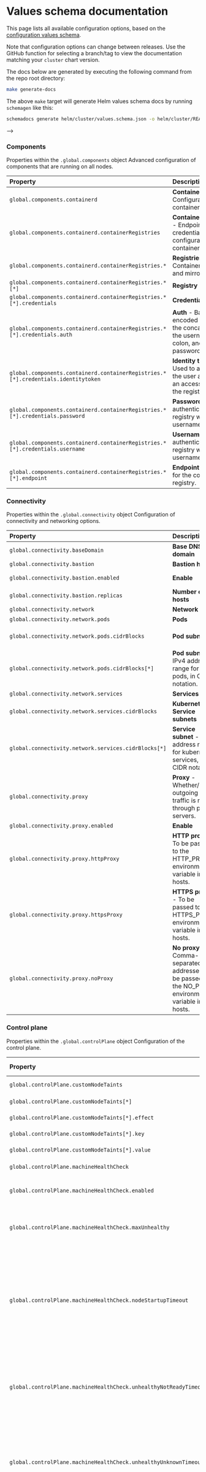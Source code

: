 # Values schema documentation

This page lists all available configuration options, based on the [configuration values schema](values.schema.json).

Note that configuration options can change between releases. Use the GitHub function for selecting a branch/tag to view the documentation matching your `cluster` chart version.

The docs below are generated by executing the following command from the repo root directory:

```bash
make generate-docs
```

The above `make` target will generate Helm values schema docs by running `schemagen` like this:

```bash
schemadocs generate helm/cluster/values.schema.json -o helm/cluster/README.md
```

-->

<!-- DOCS_START -->

### Components
Properties within the `.global.components` object
Advanced configuration of components that are running on all nodes.

| **Property** | **Description** | **More Details** |
| :----------- | :-------------- | :--------------- |
| `global.components.containerd` | **Containerd** - Configuration of containerd.|**Type:** `object`<br/>|
| `global.components.containerd.containerRegistries` | **Container registries** - Endpoints and credentials configuration for container registries.|**Type:** `object`<br/>**Default:** `{"docker.io":[{"endpoint":"registry-1.docker.io"},{"endpoint":"giantswarm.azurecr.io"}]}`|
| `global.components.containerd.containerRegistries.*` | **Registries** - Container registries and mirrors|**Type:** `array`<br/>|
| `global.components.containerd.containerRegistries.*[*]` | **Registry**|**Type:** `object`<br/>|
| `global.components.containerd.containerRegistries.*[*].credentials` | **Credentials**|**Type:** `object`<br/>|
| `global.components.containerd.containerRegistries.*[*].credentials.auth` | **Auth** - Base64-encoded string from the concatenation of the username, a colon, and the password.|**Type:** `string`<br/>|
| `global.components.containerd.containerRegistries.*[*].credentials.identitytoken` | **Identity token** - Used to authenticate the user and obtain an access token for the registry.|**Type:** `string`<br/>|
| `global.components.containerd.containerRegistries.*[*].credentials.password` | **Password** - Used to authenticate for the registry with username/password.|**Type:** `string`<br/>|
| `global.components.containerd.containerRegistries.*[*].credentials.username` | **Username** - Used to authenticate for the registry with username/password.|**Type:** `string`<br/>|
| `global.components.containerd.containerRegistries.*[*].endpoint` | **Endpoint** - Endpoint for the container registry.|**Type:** `string`<br/>|

### Connectivity
Properties within the `.global.connectivity` object
Configuration of connectivity and networking options.

| **Property** | **Description** | **More Details** |
| :----------- | :-------------- | :--------------- |
| `global.connectivity.baseDomain` | **Base DNS domain**|**Type:** `string`<br/>|
| `global.connectivity.bastion` | **Bastion host**|**Type:** `object`<br/>|
| `global.connectivity.bastion.enabled` | **Enable**|**Type:** `boolean`<br/>**Default:** `true`|
| `global.connectivity.bastion.replicas` | **Number of hosts**|**Type:** `integer`<br/>**Default:** `1`|
| `global.connectivity.network` | **Network**|**Type:** `object`<br/>|
| `global.connectivity.network.pods` | **Pods**|**Type:** `object`<br/>|
| `global.connectivity.network.pods.cidrBlocks` | **Pod subnets**|**Type:** `array`<br/>**Default:** `["100.64.0.0/12"]`|
| `global.connectivity.network.pods.cidrBlocks[*]` | **Pod subnet** - IPv4 address range for pods, in CIDR notation.|**Type:** `string`<br/>**Example:** `"10.244.0.0/16"`<br/>|
| `global.connectivity.network.services` | **Services**|**Type:** `object`<br/>|
| `global.connectivity.network.services.cidrBlocks` | **Kubernetes Service subnets**|**Type:** `array`<br/>**Default:** `["172.31.0.0/16"]`|
| `global.connectivity.network.services.cidrBlocks[*]` | **Service subnet** - IPv4 address range for kubernetes services, in CIDR notation.|**Type:** `string`<br/>**Example:** `"172.31.0.0/16"`<br/>|
| `global.connectivity.proxy` | **Proxy** - Whether/how outgoing traffic is routed through proxy servers.|**Type:** `object`<br/>**Default:** `{"enabled":false}`|
| `global.connectivity.proxy.enabled` | **Enable**|**Type:** `boolean`<br/>|
| `global.connectivity.proxy.httpProxy` | **HTTP proxy** - To be passed to the HTTP_PROXY environment variable in all hosts.|**Type:** `string`<br/>|
| `global.connectivity.proxy.httpsProxy` | **HTTPS proxy** - To be passed to the HTTPS_PROXY environment variable in all hosts.|**Type:** `string`<br/>|
| `global.connectivity.proxy.noProxy` | **No proxy** - Comma-separated addresses to be passed to the NO_PROXY environment variable in all hosts.|**Type:** `string`<br/>|

### Control plane
Properties within the `.global.controlPlane` object
Configuration of the control plane.

| **Property** | **Description** | **More Details** |
| :----------- | :-------------- | :--------------- |
| `global.controlPlane.customNodeTaints` | **Custom node taints**|**Type:** `array`<br/>|
| `global.controlPlane.customNodeTaints[*]` |**None**|**Type:** `object`<br/>|
| `global.controlPlane.customNodeTaints[*].effect` | **Effect**|**Type:** `string`<br/>|
| `global.controlPlane.customNodeTaints[*].key` | **Key**|**Type:** `string`<br/>|
| `global.controlPlane.customNodeTaints[*].value` | **Value**|**Type:** `string`<br/>|
| `global.controlPlane.machineHealthCheck` | **Machine health check**|**Type:** `object`<br/>|
| `global.controlPlane.machineHealthCheck.enabled` | **Enable**|**Type:** `boolean`<br/>**Default:** `true`|
| `global.controlPlane.machineHealthCheck.maxUnhealthy` | **Maximum unhealthy nodes**|**Type:** `string`<br/>**Example:** `"40%"`<br/>**Default:** `"40%"`|
| `global.controlPlane.machineHealthCheck.nodeStartupTimeout` | **Node startup timeout** - Determines how long a machine health check should wait for a node to join the cluster, before considering a machine unhealthy.|**Type:** `string`<br/>**Examples:** `"10m", "100s"`<br/>**Default:** `"8m0s"`|
| `global.controlPlane.machineHealthCheck.unhealthyNotReadyTimeout` | **Timeout for ready** - If a node is not in condition 'Ready' after this timeout, it will be considered unhealthy.|**Type:** `string`<br/>**Example:** `"300s"`<br/>**Default:** `"10m0s"`|
| `global.controlPlane.machineHealthCheck.unhealthyUnknownTimeout` | **Timeout for unknown condition** - If a node is in 'Unknown' condition after this timeout, it will be considered unhealthy.|**Type:** `string`<br/>**Example:** `"300s"`<br/>**Default:** `"10m0s"`|
| `global.controlPlane.oidc` | **OIDC authentication**|**Type:** `object`<br/>|
| `global.controlPlane.oidc.caPem` | **Certificate authority** - Identity provider's CA certificate in PEM format.|**Type:** `string`<br/>|
| `global.controlPlane.oidc.clientId` | **Client ID**|**Type:** `string`<br/>|
| `global.controlPlane.oidc.groupsClaim` | **Groups claim**|**Type:** `string`<br/>|
| `global.controlPlane.oidc.issuerUrl` | **Issuer URL** - Exact issuer URL that will be included in identity tokens.|**Type:** `string`<br/>|
| `global.controlPlane.oidc.usernameClaim` | **Username claim**|**Type:** `string`<br/>|
| `global.controlPlane.replicas` | **Replicas** - The number of control plane nodes.|**Type:** `integer`<br/>**Default:** `3`|

### Internal
Properties within the `.internal` top-level object
For Giant Swarm internal use only, not stable, or not supported by UIs.

| **Property** | **Description** | **More Details** |
| :----------- | :-------------- | :--------------- |
| `internal.advancedConfiguration` | **Advanced configuration** - Advanced configuration of cluster components, to be configured by Giant Swarm staff only.|**Type:** `object`<br/>|
| `internal.advancedConfiguration.cgroupsv1` | **CGroups v1** - Force use of CGroups v1 for whole cluster.|**Type:** `boolean`<br/>**Default:** `false`|

### Metadata
Properties within the `.global.metadata` object

| **Property** | **Description** | **More Details** |
| :----------- | :-------------- | :--------------- |
| `global.metadata.annotations` | **Annotations** - These annotations are added to all Kubernetes resources defining this cluster.|**Type:** `object`<br/>|
| `global.metadata.annotations.PATTERN` | **Annotation**|**Type:** `string`<br/>**Key pattern:**<br/>`PATTERN`=`^([a-zA-Z0-9\.-]{1,253}/)?[a-zA-Z0-9\._-]{1,63}$`<br/>|
| `global.metadata.description` | **Cluster description** - User-friendly description of the cluster's purpose.|**Type:** `string`<br/>|
| `global.metadata.labels` | **Labels** - These labels are added to all Kubernetes resources defining this cluster.|**Type:** `object`<br/>|
| `global.metadata.labels.PATTERN` | **Label**|**Type:** `string`<br/>**Key pattern:**<br/>`PATTERN`=`^[a-zA-Z0-9/\._-]+$`<br/>**Value pattern:** `^[a-zA-Z0-9\._-]+$`<br/>|
| `global.metadata.name` | **Cluster name** - Unique identifier, cannot be changed after creation.|**Type:** `string`<br/>|
| `global.metadata.organization` | **Organization** - The name of organization that owns the cluster.|**Type:** `string`<br/>|
| `global.metadata.preventDeletion` | **Prevent cluster deletion** - Setting this to true will set giantswarm.io/prevent-deletion label to true, which will block cluster deletion.|**Type:** `boolean`<br/>**Default:** `false`|
| `global.metadata.servicePriority` | **Service priority** - The relative importance of this cluster.|**Type:** `string`<br/>**Default:** `"highest"`|

### Node pools
Properties within the `.global.nodePools` object

| **Property** | **Description** | **More Details** |
| :----------- | :-------------- | :--------------- |
| `global.nodePools.PATTERN` | **Node pool**|**Type:** `object`<br/>**Key pattern:**<br/>`PATTERN`=`^[a-z0-9][-a-z0-9]{3,18}[a-z0-9]$`<br/>|
| `global.nodePools.PATTERN.annotations` | **Annotations** - These annotations are added to all Kubernetes resources defining this node pool.|**Type:** `object`<br/>**Key pattern:**<br/>`PATTERN`=`^[a-z0-9][-a-z0-9]{3,18}[a-z0-9]$`<br/>|
| `global.nodePools.PATTERN.annotations.PATTERN_2` | **Annotation**|**Type:** `string`<br/>**Key patterns:**<br/>`PATTERN`=`^[a-z0-9][-a-z0-9]{3,18}[a-z0-9]$`<br/>`PATTERN_2`=`^([a-zA-Z0-9\.-]{1,253}/)?[a-zA-Z0-9\._-]{1,63}$`<br/>|
| `global.nodePools.PATTERN.labels` | **Labels** - These labels are added to all Kubernetes resources defining this node pool.|**Type:** `object`<br/>**Key pattern:**<br/>`PATTERN`=`^[a-z0-9][-a-z0-9]{3,18}[a-z0-9]$`<br/>|
| `global.nodePools.PATTERN.labels.PATTERN_2` | **Label**|**Type:** `string`<br/>**Key patterns:**<br/>`PATTERN`=`^[a-z0-9][-a-z0-9]{3,18}[a-z0-9]$`<br/>`PATTERN_2`=`^[a-zA-Z0-9/\._-]+$`<br/>**Value pattern:** `^[a-zA-Z0-9\._-]+$`<br/>|
| `global.nodePools.PATTERN.nodeLabels` | **Node labels** - Labels that are passed to kubelet argument 'node-labels'.|**Type:** `object`<br/>**Key pattern:**<br/>`PATTERN`=`^[a-z0-9][-a-z0-9]{3,18}[a-z0-9]$`<br/>|
| `global.nodePools.PATTERN.nodeLabels.*` |**None**|**Type:** `string`<br/>**Key pattern:**<br/>`PATTERN`=`^[a-z0-9][-a-z0-9]{3,18}[a-z0-9]$`<br/>|
| `global.nodePools.PATTERN.nodeTaints` | **Custom node taints**|**Type:** `array`<br/>**Key pattern:**<br/>`PATTERN`=`^[a-z0-9][-a-z0-9]{3,18}[a-z0-9]$`<br/>|
| `global.nodePools.PATTERN.nodeTaints[*]` |**None**|**Type:** `object`<br/>**Key pattern:**<br/>`PATTERN`=`^[a-z0-9][-a-z0-9]{3,18}[a-z0-9]$`<br/>|
| `global.nodePools.PATTERN.nodeTaints[*].effect` | **Effect**|**Type:** `string`<br/>**Key pattern:**<br/>`PATTERN`=`^[a-z0-9][-a-z0-9]{3,18}[a-z0-9]$`<br/>|
| `global.nodePools.PATTERN.nodeTaints[*].key` | **Key**|**Type:** `string`<br/>**Key pattern:**<br/>`PATTERN`=`^[a-z0-9][-a-z0-9]{3,18}[a-z0-9]$`<br/>|
| `global.nodePools.PATTERN.nodeTaints[*].value` | **Value**|**Type:** `string`<br/>**Key pattern:**<br/>`PATTERN`=`^[a-z0-9][-a-z0-9]{3,18}[a-z0-9]$`<br/>|
| `global.nodePools.PATTERN.replicas` | **Replicas** - The number of node pool nodes.|**Type:** `integer`<br/>**Key pattern:**<br/>`PATTERN`=`^[a-z0-9][-a-z0-9]{3,18}[a-z0-9]$`<br/>|

### Other global

| **Property** | **Description** | **More Details** |
| :----------- | :-------------- | :--------------- |
| `global.managementCluster` | **Management cluster** - Name of the Cluster API cluster managing this workload cluster.|**Type:** `string`<br/>|

### Provider integration
Properties within the `.providerIntegration` top-level object
Provider-specific properties that can be set by cluster-$provider chart in order to render correct templates for the provider.

| **Property** | **Description** | **More Details** |
| :----------- | :-------------- | :--------------- |
| `providerIntegration.bastion` | **Internal bastion configuration**|**Type:** `object`<br/>|
| `providerIntegration.bastion.kubeadmConfig` | **Kubeadm config** - Configuration of bastion nodes.|**Type:** `object`<br/>|
| `providerIntegration.bastion.kubeadmConfig.ignition` | **Ignition** - Ignition-specific configuration.|**Type:** `object`<br/>|
| `providerIntegration.bastion.kubeadmConfig.ignition.containerLinuxConfig` | **Container Linux configuration**|**Type:** `object`<br/>|
| `providerIntegration.bastion.kubeadmConfig.ignition.containerLinuxConfig.additionalConfig` | **Additional config** - Additional configuration to be merged with the Ignition. More info: https://coreos.github.io/ignition/operator-notes/#config-merging.|**Type:** `object`<br/>|
| `providerIntegration.bastion.kubeadmConfig.ignition.containerLinuxConfig.additionalConfig.storage` | **Storage** - It describes the desired state of the system’s storage devices.|**Type:** `object`<br/>|
| `providerIntegration.bastion.kubeadmConfig.ignition.containerLinuxConfig.additionalConfig.storage.directories` | **Directories** - The list of directories to be created.|**Type:** `array`<br/>|
| `providerIntegration.bastion.kubeadmConfig.ignition.containerLinuxConfig.additionalConfig.storage.directories[*]` | **Directory** - The directory to be created.|**Type:** `object`<br/>|
| `providerIntegration.bastion.kubeadmConfig.ignition.containerLinuxConfig.additionalConfig.storage.directories[*].filesystem` | **Filesystem** - The internal identifier of the filesystem in which to create the directory. This matches the last filesystem with the given identifier.|**Type:** `string`<br/>|
| `providerIntegration.bastion.kubeadmConfig.ignition.containerLinuxConfig.additionalConfig.storage.directories[*].group` | **Group** - It specifies the group of the owner.|**Type:** `object`<br/>|
| `providerIntegration.bastion.kubeadmConfig.ignition.containerLinuxConfig.additionalConfig.storage.directories[*].group.id` | **ID** - The group ID of the owner.|**Type:** `integer`<br/>|
| `providerIntegration.bastion.kubeadmConfig.ignition.containerLinuxConfig.additionalConfig.storage.directories[*].group.name` | **Name** - The group name of the owner.|**Type:** `string`<br/>|
| `providerIntegration.bastion.kubeadmConfig.ignition.containerLinuxConfig.additionalConfig.storage.directories[*].mode` | **Mode** - The directory’s permission mode.|**Type:** `integer`<br/>|
| `providerIntegration.bastion.kubeadmConfig.ignition.containerLinuxConfig.additionalConfig.storage.directories[*].overwrite` | **Overwrite** - Whether to delete preexisting nodes at the path.|**Type:** `boolean`<br/>|
| `providerIntegration.bastion.kubeadmConfig.ignition.containerLinuxConfig.additionalConfig.storage.directories[*].path` | **Path** - The absolute path to the directory.|**Type:** `string`<br/>|
| `providerIntegration.bastion.kubeadmConfig.ignition.containerLinuxConfig.additionalConfig.storage.directories[*].user` | **User** - It specifies the directory’s owner.|**Type:** `object`<br/>|
| `providerIntegration.bastion.kubeadmConfig.ignition.containerLinuxConfig.additionalConfig.storage.directories[*].user.id` | **ID** - The user ID of the owner.|**Type:** `integer`<br/>|
| `providerIntegration.bastion.kubeadmConfig.ignition.containerLinuxConfig.additionalConfig.storage.directories[*].user.name` | **Name** - The user name of the owner.|**Type:** `string`<br/>|
| `providerIntegration.bastion.kubeadmConfig.ignition.containerLinuxConfig.additionalConfig.storage.filesystems` | **File systems** - The list of filesystems to be configured and/or used in the “files” section. Either “mount” or “path” needs to be specified.|**Type:** `array`<br/>|
| `providerIntegration.bastion.kubeadmConfig.ignition.containerLinuxConfig.additionalConfig.storage.filesystems[*]` | **File system** - The filesystem to be configured and/or used in the “files” section. Either “mount” or “path” needs to be specified.|**Type:** `object`<br/>|
| `providerIntegration.bastion.kubeadmConfig.ignition.containerLinuxConfig.additionalConfig.storage.filesystems[*].mount` | **Mount** - It contains the set of mount and formatting options for the filesystem. A non-null entry indicates that the filesystem should be mounted before it is used by Ignition.|**Type:** `object`<br/>|
| `providerIntegration.bastion.kubeadmConfig.ignition.containerLinuxConfig.additionalConfig.storage.filesystems[*].mount.device` | **Device** - The absolute path to the device. Devices are typically referenced by the /dev/disk/by-* symlinks.|**Type:** `string`<br/>|
| `providerIntegration.bastion.kubeadmConfig.ignition.containerLinuxConfig.additionalConfig.storage.filesystems[*].mount.format` | **Format** - The filesystem format (ext4, btrfs, or xfs).|**Type:** `string`<br/>|
| `providerIntegration.bastion.kubeadmConfig.ignition.containerLinuxConfig.additionalConfig.storage.filesystems[*].mount.label` | **Label** - The label of the filesystem.|**Type:** `string`<br/>|
| `providerIntegration.bastion.kubeadmConfig.ignition.containerLinuxConfig.additionalConfig.storage.filesystems[*].mount.options` | **Options** - Any additional options to be passed to the format-specific mkfs utility.|**Type:** `array`<br/>|
| `providerIntegration.bastion.kubeadmConfig.ignition.containerLinuxConfig.additionalConfig.storage.filesystems[*].mount.options[*]` |An additional option to be passed to the format-specific mkfs utility.|**Type:** `string`<br/>|
| `providerIntegration.bastion.kubeadmConfig.ignition.containerLinuxConfig.additionalConfig.storage.filesystems[*].mount.uuid` | **UUID** - The uuid of the filesystem.|**Type:** `string`<br/>|
| `providerIntegration.bastion.kubeadmConfig.ignition.containerLinuxConfig.additionalConfig.storage.filesystems[*].mount.wipeFilesystem` | **Wipe filesystem** - Whether or not to wipe the device before filesystem creation, see Ignition’s documentation on filesystems for more information https://github.com/coreos/ignition/blob/main/docs/operator-notes.md#filesystem-reuse-semantics.|**Type:** `boolean`<br/>|
| `providerIntegration.bastion.kubeadmConfig.ignition.containerLinuxConfig.additionalConfig.storage.filesystems[*].name` | **Name** - The identifier for the filesystem, internal to Ignition. This is only required if the filesystem needs to be referenced in the “files” section.|**Type:** `string`<br/>|
| `providerIntegration.bastion.kubeadmConfig.ignition.containerLinuxConfig.additionalConfig.storage.filesystems[*].path` | **Path** - The mount-point of the filesystem. A non-null entry indicates that the filesystem has already been mounted by the system at the specified path. This is really only useful for “/sysroot”.|**Type:** `string`<br/>|
| `providerIntegration.bastion.kubeadmConfig.ignition.containerLinuxConfig.additionalConfig.systemd` | **systemd** - It describes the desired state of the systemd units.|**Type:** `object`<br/>|
| `providerIntegration.bastion.kubeadmConfig.ignition.containerLinuxConfig.additionalConfig.systemd.units` | **Units**|**Type:** `array`<br/>|
| `providerIntegration.bastion.kubeadmConfig.ignition.containerLinuxConfig.additionalConfig.systemd.units[*]` | **systemd unit**|**Type:** `object`<br/>|
| `providerIntegration.bastion.kubeadmConfig.ignition.containerLinuxConfig.additionalConfig.systemd.units[*].contents` | **Contents** - The contents of the unit.|**Type:** `object`<br/>|
| `providerIntegration.bastion.kubeadmConfig.ignition.containerLinuxConfig.additionalConfig.systemd.units[*].contents.install` | **Install** - Configuration of the [Install] section.|**Type:** `object`<br/>|
| `providerIntegration.bastion.kubeadmConfig.ignition.containerLinuxConfig.additionalConfig.systemd.units[*].contents.install.wantedBy` | **WantedBy** - Units with (weak) requirement dependencies on this unit.|**Type:** `array`<br/>|
| `providerIntegration.bastion.kubeadmConfig.ignition.containerLinuxConfig.additionalConfig.systemd.units[*].contents.install.wantedBy[*]` |**None**|**Type:** `string`<br/>|
| `providerIntegration.bastion.kubeadmConfig.ignition.containerLinuxConfig.additionalConfig.systemd.units[*].contents.mount` | **Mount** - Configuration of the [Mount] section.|**Type:** `object`<br/>|
| `providerIntegration.bastion.kubeadmConfig.ignition.containerLinuxConfig.additionalConfig.systemd.units[*].contents.mount.type` | **Type** - A file system type to mount.|**Type:** `string`<br/>|
| `providerIntegration.bastion.kubeadmConfig.ignition.containerLinuxConfig.additionalConfig.systemd.units[*].contents.mount.what` | **What** - An absolute path of a device node, file or other resource to mount.|**Type:** `string`<br/>|
| `providerIntegration.bastion.kubeadmConfig.ignition.containerLinuxConfig.additionalConfig.systemd.units[*].contents.mount.where` | **Where** - An absolute path of a file or directory for the mount point; in particular, the destination cannot be a symbolic link.|**Type:** `string`<br/>|
| `providerIntegration.bastion.kubeadmConfig.ignition.containerLinuxConfig.additionalConfig.systemd.units[*].contents.unit` | **Unit** - Configuration of the [Unit] section.|**Type:** `object`<br/>|
| `providerIntegration.bastion.kubeadmConfig.ignition.containerLinuxConfig.additionalConfig.systemd.units[*].contents.unit.defaultDependencies` | **DefaultDependencies** - Flag that indicates if this systemd unit should have the default systemd unit dependencies.|**Type:** `boolean`<br/>|
| `providerIntegration.bastion.kubeadmConfig.ignition.containerLinuxConfig.additionalConfig.systemd.units[*].contents.unit.description` | **Description** - systemd unit description.|**Type:** `string`<br/>|
| `providerIntegration.bastion.kubeadmConfig.ignition.containerLinuxConfig.additionalConfig.systemd.units[*].dropins` | **Unit drop-ins** - The list of drop-ins for the unit|**Type:** `array`<br/>|
| `providerIntegration.bastion.kubeadmConfig.ignition.containerLinuxConfig.additionalConfig.systemd.units[*].dropins[*]` | **Unit drop-in**|**Type:** `object`<br/>|
| `providerIntegration.bastion.kubeadmConfig.ignition.containerLinuxConfig.additionalConfig.systemd.units[*].dropins[*].contents` | **Contents** - The contents of the drop-in.|**Type:** `string`<br/>|
| `providerIntegration.bastion.kubeadmConfig.ignition.containerLinuxConfig.additionalConfig.systemd.units[*].dropins[*].name` | **Name** - The name of the drop-in. This must be suffixed with “.conf”|**Type:** `string`<br/>**Value pattern:** `^.+\.conf$`<br/>|
| `providerIntegration.bastion.kubeadmConfig.ignition.containerLinuxConfig.additionalConfig.systemd.units[*].enabled` | **Enabled?** - Whether or not the service shall be enabled. When true, the service is enabled. When false, the service is disabled. When omitted, the service is unmodified. In order for this to have any effect, the unit must have an install section.|**Type:** `boolean`<br/>|
| `providerIntegration.bastion.kubeadmConfig.ignition.containerLinuxConfig.additionalConfig.systemd.units[*].mask` | **Masked?** - Whether or not the service shall be masked. When true, the service is masked by symlinking it to /dev/null.|**Type:** `boolean`<br/>|
| `providerIntegration.bastion.kubeadmConfig.ignition.containerLinuxConfig.additionalConfig.systemd.units[*].name` | **Name** - The name of the unit. This must be suffixed with a valid unit type (e.g. “thing.service”).|**Type:** `string`<br/>|
| `providerIntegration.bastion.kubeadmConfig.ignition.containerLinuxConfig.strict` | **Strict** - It controls if AdditionalConfig should be strictly parsed. If so, warnings are treated as errors.|**Type:** `boolean`<br/>|
| `providerIntegration.bastion.kubeadmConfig.preKubeadmCommands` | **Pre-kubeadm commands** - Extra commands to run before kubeadm runs.|**Type:** `array`<br/>|
| `providerIntegration.bastion.kubeadmConfig.preKubeadmCommands[*]` |**None**|**Type:** `string`<br/>|
| `providerIntegration.clusterAnnotationsTemplateName` | **Cluster annotations template name** - The name of the template that renders provider-specific annotations for the Cluster resource|**Type:** `string`<br/>|
| `providerIntegration.components` | **Components** - Internal configuration of various components that form the Kubernetes cluster.|**Type:** `object`<br/>|
| `providerIntegration.components.containerd` | **Containerd** - Configuration of containerd.|**Type:** `object`<br/>|
| `providerIntegration.components.containerd.sandboxContainerImage` | **Kubectl image**|**Type:** `object`<br/>|
| `providerIntegration.components.containerd.sandboxContainerImage.name` | **Repository**|**Type:** `string`<br/>**Default:** `"giantswarm/pause"`|
| `providerIntegration.components.containerd.sandboxContainerImage.registry` | **Registry**|**Type:** `string`<br/>**Default:** `"quay.io"`|
| `providerIntegration.components.containerd.sandboxContainerImage.tag` | **Tag**|**Type:** `string`<br/>**Default:** `"3.9"`|
| `providerIntegration.components.systemd` | **systemd**||
| `providerIntegration.connectivity` | **Connectivity** - Internal connectivity configuration.|**Type:** `object`<br/>|
| `providerIntegration.connectivity.proxy` | **Proxy** - Whether/how outgoing traffic is routed through proxy servers.|**Type:** `object`<br/>|
| `providerIntegration.connectivity.proxy.noProxy` | **No proxy**|**Type:** `object`<br/>|
| `providerIntegration.connectivity.proxy.noProxy.addresses` | **Addresses** - To be passed to the NO_PROXY environment variable in all hosts.|**Type:** `array`<br/>|
| `providerIntegration.connectivity.proxy.noProxy.addressesTemplate` | **Addresses template** - Name of Helm template that renders a YAML array with NO_PROXY addresses.|**Type:** `string`<br/>|
| `providerIntegration.connectivity.proxy.noProxy.addresses[*]` |**None**|**Type:** `string`<br/>|
| `providerIntegration.connectivity.sshSsoPublicKey` | **SSH public key for single sign-on**|**Type:** `string`<br/>**Default:** `"ssh-ed25519 AAAAC3NzaC1lZDI1NTE5AAAAIM4cvZ01fLmO9cJbWUj7sfF+NhECgy+Cl0bazSrZX7sU vault-ca@vault.operations.giantswarm.io"`|
| `providerIntegration.controlPlane` | **Internal control plane configuration**|**Type:** `object`<br/>|
| `providerIntegration.controlPlane.kubeadmConfig` | **Kubeadm config** - Configuration of control plane nodes.|**Type:** `object`<br/>|
| `providerIntegration.controlPlane.kubeadmConfig.clusterConfiguration` | **Cluster configuration** - Configuration of Kubernetes components.|**Type:** `object`<br/>|
| `providerIntegration.controlPlane.kubeadmConfig.clusterConfiguration.apiServer` | **API server** - Configuration of API server.|**Type:** `object`<br/>**Default:** `{}`|
| `providerIntegration.controlPlane.kubeadmConfig.clusterConfiguration.apiServer.additionalAdmissionPlugins` | **Additional admission plugins** - A list of plugins to enable, in addition to the default ones that include DefaultStorageClass, DefaultTolerationSeconds, LimitRanger, MutatingAdmissionWebhook, NamespaceLifecycle, PersistentVolumeClaimResize, Priority, ResourceQuota, ServiceAccount and ValidatingAdmissionWebhook.|**Type:** `array`<br/>|
| `providerIntegration.controlPlane.kubeadmConfig.clusterConfiguration.apiServer.additionalAdmissionPlugins[*]` | **Additional admission plugin**|**Type:** `string`<br/>|
| `providerIntegration.controlPlane.kubeadmConfig.clusterConfiguration.apiServer.apiAudiences` | **API audiences** - Identifiers of the API. The service account token authenticator will validate that tokens used against the API are bound to at least one of these audiences. If the --service-account-issuer flag is configured and this flag is not, 'api-audiences' field defaults to a single element list containing the issuer URL.||
| `providerIntegration.controlPlane.kubeadmConfig.clusterConfiguration.apiServer.etcdPrefix` | **etcd prefix**|**Type:** `string`<br/>|
| `providerIntegration.controlPlane.kubeadmConfig.clusterConfiguration.apiServer.extraArgs` | **Extra args**|**Type:** `object`<br/>|
| `providerIntegration.controlPlane.kubeadmConfig.clusterConfiguration.apiServer.extraCertificateSANs` | **Extra certificate SANs** - The additional certificate SANs that are appended to the default SANs.|**Type:** `array`<br/>|
| `providerIntegration.controlPlane.kubeadmConfig.clusterConfiguration.apiServer.extraCertificateSANs[*]` | **Extra certificate SAN**|**Type:** `string`<br/>|
| `providerIntegration.controlPlane.kubeadmConfig.clusterConfiguration.apiServer.featureGates` | **Feature gates**|**Type:** `array`<br/>|
| `providerIntegration.controlPlane.kubeadmConfig.clusterConfiguration.apiServer.featureGates[*]` | **Feature gate**|**Type:** `object`<br/>|
| `providerIntegration.controlPlane.kubeadmConfig.clusterConfiguration.apiServer.featureGates[*].enabled` | **Enabled**|**Type:** `boolean`<br/>|
| `providerIntegration.controlPlane.kubeadmConfig.clusterConfiguration.apiServer.featureGates[*].name` | **Name**|**Type:** `string`<br/>|
| `providerIntegration.controlPlane.kubeadmConfig.clusterConfiguration.apiServer.serviceAccountIssuer` | **Service account issuer** - Configuration of the identifier of the service account token issuer. You must specify either URL or clusterDomainPrefix (only one, not both).||
| `providerIntegration.controlPlane.kubeadmConfig.clusterConfiguration.etcd` | **etcd** - Configuration of etcd|**Type:** `object`<br/>|
| `providerIntegration.controlPlane.kubeadmConfig.clusterConfiguration.etcd.experimental` | **Experimental**|**Type:** `object`<br/>|
| `providerIntegration.controlPlane.kubeadmConfig.clusterConfiguration.etcd.experimental.peerSkipClientSanVerification` | **Peer skip client SAN verification** - Skip verification of SAN field in client certificate for peer connections.|**Type:** `boolean`<br/>|
| `providerIntegration.controlPlane.kubeadmConfig.clusterConfiguration.etcd.extraArgs` | **Extra args**|**Type:** `object`<br/>|
| `providerIntegration.controlPlane.kubeadmConfig.clusterConfiguration.etcd.initialCluster` | **Initial cluster** - Initial cluster configuration for bootstrapping.|**Type:** `string`<br/>|
| `providerIntegration.controlPlane.kubeadmConfig.clusterConfiguration.etcd.initialClusterState` | **Initial cluster state**|**Type:** `string`<br/>|
| `providerIntegration.controlPlane.kubeadmConfig.files` | **Files** - These are the files that are included on control plane nodes.|**Type:** `array`<br/>|
| `providerIntegration.controlPlane.kubeadmConfig.files[*]` | **File from secret** - It defines a file with content in a Secret|**Type:** `object`<br/>|
| `providerIntegration.controlPlane.kubeadmConfig.files[*].contentFrom` | **Content from** - It specifies where the file content is coming from.|**Type:** `object`<br/>|
| `providerIntegration.controlPlane.kubeadmConfig.files[*].contentFrom.secret` | **Secret** - Kubernetes Secret resource with the file content.|**Type:** `object`<br/>|
| `providerIntegration.controlPlane.kubeadmConfig.files[*].contentFrom.secret.key` | **Key** - Secret key where the file content is.|**Type:** `string`<br/>|
| `providerIntegration.controlPlane.kubeadmConfig.files[*].contentFrom.secret.name` | **Name** - Name of the Secret resource.|**Type:** `string`<br/>|
| `providerIntegration.controlPlane.kubeadmConfig.files[*].path` | **Path** - File path on the node.|**Type:** `string`<br/>|
| `providerIntegration.controlPlane.kubeadmConfig.files[*].permissions` | **Permissions** - File permissions in form 0644|**Type:** `string`<br/>**Default:** `"0644"`|
| `providerIntegration.controlPlane.kubeadmConfig.ignition` | **Ignition** - Ignition-specific configuration.|**Type:** `object`<br/>|
| `providerIntegration.controlPlane.kubeadmConfig.ignition.containerLinuxConfig` | **Container Linux configuration**|**Type:** `object`<br/>|
| `providerIntegration.controlPlane.kubeadmConfig.ignition.containerLinuxConfig.additionalConfig` | **Additional config** - Additional configuration to be merged with the Ignition. More info: https://coreos.github.io/ignition/operator-notes/#config-merging.|**Type:** `object`<br/>|
| `providerIntegration.controlPlane.kubeadmConfig.ignition.containerLinuxConfig.additionalConfig.storage` | **Storage** - It describes the desired state of the system’s storage devices.|**Type:** `object`<br/>|
| `providerIntegration.controlPlane.kubeadmConfig.ignition.containerLinuxConfig.additionalConfig.storage.directories` | **Directories** - The list of directories to be created.|**Type:** `array`<br/>|
| `providerIntegration.controlPlane.kubeadmConfig.ignition.containerLinuxConfig.additionalConfig.storage.directories[*]` | **Directory** - The directory to be created.|**Type:** `object`<br/>|
| `providerIntegration.controlPlane.kubeadmConfig.ignition.containerLinuxConfig.additionalConfig.storage.directories[*].filesystem` | **Filesystem** - The internal identifier of the filesystem in which to create the directory. This matches the last filesystem with the given identifier.|**Type:** `string`<br/>|
| `providerIntegration.controlPlane.kubeadmConfig.ignition.containerLinuxConfig.additionalConfig.storage.directories[*].group` | **Group** - It specifies the group of the owner.|**Type:** `object`<br/>|
| `providerIntegration.controlPlane.kubeadmConfig.ignition.containerLinuxConfig.additionalConfig.storage.directories[*].group.id` | **ID** - The group ID of the owner.|**Type:** `integer`<br/>|
| `providerIntegration.controlPlane.kubeadmConfig.ignition.containerLinuxConfig.additionalConfig.storage.directories[*].group.name` | **Name** - The group name of the owner.|**Type:** `string`<br/>|
| `providerIntegration.controlPlane.kubeadmConfig.ignition.containerLinuxConfig.additionalConfig.storage.directories[*].mode` | **Mode** - The directory’s permission mode.|**Type:** `integer`<br/>|
| `providerIntegration.controlPlane.kubeadmConfig.ignition.containerLinuxConfig.additionalConfig.storage.directories[*].overwrite` | **Overwrite** - Whether to delete preexisting nodes at the path.|**Type:** `boolean`<br/>|
| `providerIntegration.controlPlane.kubeadmConfig.ignition.containerLinuxConfig.additionalConfig.storage.directories[*].path` | **Path** - The absolute path to the directory.|**Type:** `string`<br/>|
| `providerIntegration.controlPlane.kubeadmConfig.ignition.containerLinuxConfig.additionalConfig.storage.directories[*].user` | **User** - It specifies the directory’s owner.|**Type:** `object`<br/>|
| `providerIntegration.controlPlane.kubeadmConfig.ignition.containerLinuxConfig.additionalConfig.storage.directories[*].user.id` | **ID** - The user ID of the owner.|**Type:** `integer`<br/>|
| `providerIntegration.controlPlane.kubeadmConfig.ignition.containerLinuxConfig.additionalConfig.storage.directories[*].user.name` | **Name** - The user name of the owner.|**Type:** `string`<br/>|
| `providerIntegration.controlPlane.kubeadmConfig.ignition.containerLinuxConfig.additionalConfig.storage.filesystems` | **File systems** - The list of filesystems to be configured and/or used in the “files” section. Either “mount” or “path” needs to be specified.|**Type:** `array`<br/>|
| `providerIntegration.controlPlane.kubeadmConfig.ignition.containerLinuxConfig.additionalConfig.storage.filesystems[*]` | **File system** - The filesystem to be configured and/or used in the “files” section. Either “mount” or “path” needs to be specified.|**Type:** `object`<br/>|
| `providerIntegration.controlPlane.kubeadmConfig.ignition.containerLinuxConfig.additionalConfig.storage.filesystems[*].mount` | **Mount** - It contains the set of mount and formatting options for the filesystem. A non-null entry indicates that the filesystem should be mounted before it is used by Ignition.|**Type:** `object`<br/>|
| `providerIntegration.controlPlane.kubeadmConfig.ignition.containerLinuxConfig.additionalConfig.storage.filesystems[*].mount.device` | **Device** - The absolute path to the device. Devices are typically referenced by the /dev/disk/by-* symlinks.|**Type:** `string`<br/>|
| `providerIntegration.controlPlane.kubeadmConfig.ignition.containerLinuxConfig.additionalConfig.storage.filesystems[*].mount.format` | **Format** - The filesystem format (ext4, btrfs, or xfs).|**Type:** `string`<br/>|
| `providerIntegration.controlPlane.kubeadmConfig.ignition.containerLinuxConfig.additionalConfig.storage.filesystems[*].mount.label` | **Label** - The label of the filesystem.|**Type:** `string`<br/>|
| `providerIntegration.controlPlane.kubeadmConfig.ignition.containerLinuxConfig.additionalConfig.storage.filesystems[*].mount.options` | **Options** - Any additional options to be passed to the format-specific mkfs utility.|**Type:** `array`<br/>|
| `providerIntegration.controlPlane.kubeadmConfig.ignition.containerLinuxConfig.additionalConfig.storage.filesystems[*].mount.options[*]` |An additional option to be passed to the format-specific mkfs utility.|**Type:** `string`<br/>|
| `providerIntegration.controlPlane.kubeadmConfig.ignition.containerLinuxConfig.additionalConfig.storage.filesystems[*].mount.uuid` | **UUID** - The uuid of the filesystem.|**Type:** `string`<br/>|
| `providerIntegration.controlPlane.kubeadmConfig.ignition.containerLinuxConfig.additionalConfig.storage.filesystems[*].mount.wipeFilesystem` | **Wipe filesystem** - Whether or not to wipe the device before filesystem creation, see Ignition’s documentation on filesystems for more information https://github.com/coreos/ignition/blob/main/docs/operator-notes.md#filesystem-reuse-semantics.|**Type:** `boolean`<br/>|
| `providerIntegration.controlPlane.kubeadmConfig.ignition.containerLinuxConfig.additionalConfig.storage.filesystems[*].name` | **Name** - The identifier for the filesystem, internal to Ignition. This is only required if the filesystem needs to be referenced in the “files” section.|**Type:** `string`<br/>|
| `providerIntegration.controlPlane.kubeadmConfig.ignition.containerLinuxConfig.additionalConfig.storage.filesystems[*].path` | **Path** - The mount-point of the filesystem. A non-null entry indicates that the filesystem has already been mounted by the system at the specified path. This is really only useful for “/sysroot”.|**Type:** `string`<br/>|
| `providerIntegration.controlPlane.kubeadmConfig.ignition.containerLinuxConfig.additionalConfig.systemd` | **systemd** - It describes the desired state of the systemd units.|**Type:** `object`<br/>|
| `providerIntegration.controlPlane.kubeadmConfig.ignition.containerLinuxConfig.additionalConfig.systemd.units` | **Units**|**Type:** `array`<br/>|
| `providerIntegration.controlPlane.kubeadmConfig.ignition.containerLinuxConfig.additionalConfig.systemd.units[*]` | **systemd unit**|**Type:** `object`<br/>|
| `providerIntegration.controlPlane.kubeadmConfig.ignition.containerLinuxConfig.additionalConfig.systemd.units[*].contents` | **Contents** - The contents of the unit.|**Type:** `object`<br/>|
| `providerIntegration.controlPlane.kubeadmConfig.ignition.containerLinuxConfig.additionalConfig.systemd.units[*].contents.install` | **Install** - Configuration of the [Install] section.|**Type:** `object`<br/>|
| `providerIntegration.controlPlane.kubeadmConfig.ignition.containerLinuxConfig.additionalConfig.systemd.units[*].contents.install.wantedBy` | **WantedBy** - Units with (weak) requirement dependencies on this unit.|**Type:** `array`<br/>|
| `providerIntegration.controlPlane.kubeadmConfig.ignition.containerLinuxConfig.additionalConfig.systemd.units[*].contents.install.wantedBy[*]` |**None**|**Type:** `string`<br/>|
| `providerIntegration.controlPlane.kubeadmConfig.ignition.containerLinuxConfig.additionalConfig.systemd.units[*].contents.mount` | **Mount** - Configuration of the [Mount] section.|**Type:** `object`<br/>|
| `providerIntegration.controlPlane.kubeadmConfig.ignition.containerLinuxConfig.additionalConfig.systemd.units[*].contents.mount.type` | **Type** - A file system type to mount.|**Type:** `string`<br/>|
| `providerIntegration.controlPlane.kubeadmConfig.ignition.containerLinuxConfig.additionalConfig.systemd.units[*].contents.mount.what` | **What** - An absolute path of a device node, file or other resource to mount.|**Type:** `string`<br/>|
| `providerIntegration.controlPlane.kubeadmConfig.ignition.containerLinuxConfig.additionalConfig.systemd.units[*].contents.mount.where` | **Where** - An absolute path of a file or directory for the mount point; in particular, the destination cannot be a symbolic link.|**Type:** `string`<br/>|
| `providerIntegration.controlPlane.kubeadmConfig.ignition.containerLinuxConfig.additionalConfig.systemd.units[*].contents.unit` | **Unit** - Configuration of the [Unit] section.|**Type:** `object`<br/>|
| `providerIntegration.controlPlane.kubeadmConfig.ignition.containerLinuxConfig.additionalConfig.systemd.units[*].contents.unit.defaultDependencies` | **DefaultDependencies** - Flag that indicates if this systemd unit should have the default systemd unit dependencies.|**Type:** `boolean`<br/>|
| `providerIntegration.controlPlane.kubeadmConfig.ignition.containerLinuxConfig.additionalConfig.systemd.units[*].contents.unit.description` | **Description** - systemd unit description.|**Type:** `string`<br/>|
| `providerIntegration.controlPlane.kubeadmConfig.ignition.containerLinuxConfig.additionalConfig.systemd.units[*].dropins` | **Unit drop-ins** - The list of drop-ins for the unit|**Type:** `array`<br/>|
| `providerIntegration.controlPlane.kubeadmConfig.ignition.containerLinuxConfig.additionalConfig.systemd.units[*].dropins[*]` | **Unit drop-in**|**Type:** `object`<br/>|
| `providerIntegration.controlPlane.kubeadmConfig.ignition.containerLinuxConfig.additionalConfig.systemd.units[*].dropins[*].contents` | **Contents** - The contents of the drop-in.|**Type:** `string`<br/>|
| `providerIntegration.controlPlane.kubeadmConfig.ignition.containerLinuxConfig.additionalConfig.systemd.units[*].dropins[*].name` | **Name** - The name of the drop-in. This must be suffixed with “.conf”|**Type:** `string`<br/>**Value pattern:** `^.+\.conf$`<br/>|
| `providerIntegration.controlPlane.kubeadmConfig.ignition.containerLinuxConfig.additionalConfig.systemd.units[*].enabled` | **Enabled?** - Whether or not the service shall be enabled. When true, the service is enabled. When false, the service is disabled. When omitted, the service is unmodified. In order for this to have any effect, the unit must have an install section.|**Type:** `boolean`<br/>|
| `providerIntegration.controlPlane.kubeadmConfig.ignition.containerLinuxConfig.additionalConfig.systemd.units[*].mask` | **Masked?** - Whether or not the service shall be masked. When true, the service is masked by symlinking it to /dev/null.|**Type:** `boolean`<br/>|
| `providerIntegration.controlPlane.kubeadmConfig.ignition.containerLinuxConfig.additionalConfig.systemd.units[*].name` | **Name** - The name of the unit. This must be suffixed with a valid unit type (e.g. “thing.service”).|**Type:** `string`<br/>|
| `providerIntegration.controlPlane.kubeadmConfig.ignition.containerLinuxConfig.strict` | **Strict** - It controls if AdditionalConfig should be strictly parsed. If so, warnings are treated as errors.|**Type:** `boolean`<br/>|
| `providerIntegration.controlPlane.kubeadmConfig.localAPIEndpoint` | **Local API endpoint**|**Type:** `object`<br/>|
| `providerIntegration.controlPlane.kubeadmConfig.localAPIEndpoint.bindPort` | **Bind port** - Kubernetes API bind port used for API server pod.|**Type:** `integer`<br/>**Default:** `6443`|
| `providerIntegration.controlPlane.kubeadmConfig.postKubeadmCommands` | **Post-kubeadm commands** - Extra commands to run after kubeadm runs.|**Type:** `array`<br/>|
| `providerIntegration.controlPlane.kubeadmConfig.postKubeadmCommands[*]` |**None**|**Type:** `string`<br/>|
| `providerIntegration.controlPlane.kubeadmConfig.preKubeadmCommands` | **Pre-kubeadm commands** - Extra commands to run before kubeadm runs.|**Type:** `array`<br/>|
| `providerIntegration.controlPlane.kubeadmConfig.preKubeadmCommands[*]` |**None**|**Type:** `string`<br/>|
| `providerIntegration.controlPlane.resources` | **Resources configuration** - GVK and other configuration for control plane resources.|**Type:** `object`<br/>|
| `providerIntegration.controlPlane.resources.controlPlane` | **Control plane resource config**|**Type:** `object`<br/>**Default:** `{"api":{"group":"controlplane.cluster.x-k8s.io","kind":"KubeadmControlPlane","version":"v1beta1"}}`|
| `providerIntegration.controlPlane.resources.controlPlane.api` | **Schema for Kubernetes API group, version and kind** - It can be used to specify which CustomResourceDefinition is used.|**Type:** `object`<br/>|
| `providerIntegration.controlPlane.resources.controlPlane.api.group` | **API group**|**Type:** `string`<br/>**Examples:** `"cluster.x-k8s.io", "controlplane.cluster.x-k8s.io", "infrastructure.cluster.x-k8s.io"`<br/>|
| `providerIntegration.controlPlane.resources.controlPlane.api.kind` | **API kind**|**Type:** `string`<br/>**Examples:** `"Cluster", "KubeadmControlPlane"`<br/>|
| `providerIntegration.controlPlane.resources.controlPlane.api.version` | **API version**|**Type:** `string`<br/>**Examples:** `"v1alpha1", "v1alpha2", "v1beta1", "v1"`<br/>|
| `providerIntegration.controlPlane.resources.infrastructureMachineTemplate` | **Infrastructure Machine template** - Group, version and kind of provider-specific infrastructure Machine template resource.|**Type:** `object`<br/>|
| `providerIntegration.controlPlane.resources.infrastructureMachineTemplate.group` | **API group**|**Type:** `string`<br/>**Example:** `"infrastructure.cluster.x-k8s.io"`<br/>|
| `providerIntegration.controlPlane.resources.infrastructureMachineTemplate.kind` | **API kind**|**Type:** `string`<br/>**Examples:** `"AWSMachineTemplate", "AzureMachineTemplate"`<br/>|
| `providerIntegration.controlPlane.resources.infrastructureMachineTemplate.version` | **API version**|**Type:** `string`<br/>**Examples:** `"v1alpha1", "v1beta1", "v1beta2", "v1", "v2"`<br/>|
| `providerIntegration.controlPlane.resources.infrastructureMachineTemplateSpecTemplateName` | **Infrastructure Machine template spec template name** - The name of Helm template that renders Infrastructure Machine template spec.|**Type:** `string`<br/>|
| `providerIntegration.hashSalt` | **Hash salt** - If specified, this token is used as a salt to the hash suffix of some resource names. Can be used to force-recreate some resources.|**Type:** `string`<br/>|
| `providerIntegration.kubeadmConfig` | **Kubeadm config** - Common kubeadm config for all nodes, including both control plane and workers.|**Type:** `object`<br/>|
| `providerIntegration.kubeadmConfig.files` | **Files** - These are the files that are included on all the nodes.|**Type:** `array`<br/>|
| `providerIntegration.kubeadmConfig.files[*]` | **File from secret** - It defines a file with content in a Secret|**Type:** `object`<br/>|
| `providerIntegration.kubeadmConfig.files[*].contentFrom` | **Content from** - It specifies where the file content is coming from.|**Type:** `object`<br/>|
| `providerIntegration.kubeadmConfig.files[*].contentFrom.secret` | **Secret** - Kubernetes Secret resource with the file content.|**Type:** `object`<br/>|
| `providerIntegration.kubeadmConfig.files[*].contentFrom.secret.key` | **Key** - Secret key where the file content is.|**Type:** `string`<br/>|
| `providerIntegration.kubeadmConfig.files[*].contentFrom.secret.name` | **Name** - Name of the Secret resource.|**Type:** `string`<br/>|
| `providerIntegration.kubeadmConfig.files[*].path` | **Path** - File path on the node.|**Type:** `string`<br/>|
| `providerIntegration.kubeadmConfig.files[*].permissions` | **Permissions** - File permissions in form 0644|**Type:** `string`<br/>**Default:** `"0644"`|
| `providerIntegration.kubeadmConfig.ignition` | **Ignition** - Ignition-specific configuration.|**Type:** `object`<br/>|
| `providerIntegration.kubeadmConfig.ignition.containerLinuxConfig` | **Container Linux configuration**|**Type:** `object`<br/>|
| `providerIntegration.kubeadmConfig.ignition.containerLinuxConfig.additionalConfig` | **Additional config** - Additional configuration to be merged with the Ignition. More info: https://coreos.github.io/ignition/operator-notes/#config-merging.|**Type:** `object`<br/>|
| `providerIntegration.kubeadmConfig.ignition.containerLinuxConfig.additionalConfig.storage` | **Storage** - It describes the desired state of the system’s storage devices.|**Type:** `object`<br/>|
| `providerIntegration.kubeadmConfig.ignition.containerLinuxConfig.additionalConfig.storage.directories` | **Directories** - The list of directories to be created.|**Type:** `array`<br/>|
| `providerIntegration.kubeadmConfig.ignition.containerLinuxConfig.additionalConfig.storage.directories[*]` | **Directory** - The directory to be created.|**Type:** `object`<br/>|
| `providerIntegration.kubeadmConfig.ignition.containerLinuxConfig.additionalConfig.storage.directories[*].filesystem` | **Filesystem** - The internal identifier of the filesystem in which to create the directory. This matches the last filesystem with the given identifier.|**Type:** `string`<br/>|
| `providerIntegration.kubeadmConfig.ignition.containerLinuxConfig.additionalConfig.storage.directories[*].group` | **Group** - It specifies the group of the owner.|**Type:** `object`<br/>|
| `providerIntegration.kubeadmConfig.ignition.containerLinuxConfig.additionalConfig.storage.directories[*].group.id` | **ID** - The group ID of the owner.|**Type:** `integer`<br/>|
| `providerIntegration.kubeadmConfig.ignition.containerLinuxConfig.additionalConfig.storage.directories[*].group.name` | **Name** - The group name of the owner.|**Type:** `string`<br/>|
| `providerIntegration.kubeadmConfig.ignition.containerLinuxConfig.additionalConfig.storage.directories[*].mode` | **Mode** - The directory’s permission mode.|**Type:** `integer`<br/>|
| `providerIntegration.kubeadmConfig.ignition.containerLinuxConfig.additionalConfig.storage.directories[*].overwrite` | **Overwrite** - Whether to delete preexisting nodes at the path.|**Type:** `boolean`<br/>|
| `providerIntegration.kubeadmConfig.ignition.containerLinuxConfig.additionalConfig.storage.directories[*].path` | **Path** - The absolute path to the directory.|**Type:** `string`<br/>|
| `providerIntegration.kubeadmConfig.ignition.containerLinuxConfig.additionalConfig.storage.directories[*].user` | **User** - It specifies the directory’s owner.|**Type:** `object`<br/>|
| `providerIntegration.kubeadmConfig.ignition.containerLinuxConfig.additionalConfig.storage.directories[*].user.id` | **ID** - The user ID of the owner.|**Type:** `integer`<br/>|
| `providerIntegration.kubeadmConfig.ignition.containerLinuxConfig.additionalConfig.storage.directories[*].user.name` | **Name** - The user name of the owner.|**Type:** `string`<br/>|
| `providerIntegration.kubeadmConfig.ignition.containerLinuxConfig.additionalConfig.storage.filesystems` | **File systems** - The list of filesystems to be configured and/or used in the “files” section. Either “mount” or “path” needs to be specified.|**Type:** `array`<br/>|
| `providerIntegration.kubeadmConfig.ignition.containerLinuxConfig.additionalConfig.storage.filesystems[*]` | **File system** - The filesystem to be configured and/or used in the “files” section. Either “mount” or “path” needs to be specified.|**Type:** `object`<br/>|
| `providerIntegration.kubeadmConfig.ignition.containerLinuxConfig.additionalConfig.storage.filesystems[*].mount` | **Mount** - It contains the set of mount and formatting options for the filesystem. A non-null entry indicates that the filesystem should be mounted before it is used by Ignition.|**Type:** `object`<br/>|
| `providerIntegration.kubeadmConfig.ignition.containerLinuxConfig.additionalConfig.storage.filesystems[*].mount.device` | **Device** - The absolute path to the device. Devices are typically referenced by the /dev/disk/by-* symlinks.|**Type:** `string`<br/>|
| `providerIntegration.kubeadmConfig.ignition.containerLinuxConfig.additionalConfig.storage.filesystems[*].mount.format` | **Format** - The filesystem format (ext4, btrfs, or xfs).|**Type:** `string`<br/>|
| `providerIntegration.kubeadmConfig.ignition.containerLinuxConfig.additionalConfig.storage.filesystems[*].mount.label` | **Label** - The label of the filesystem.|**Type:** `string`<br/>|
| `providerIntegration.kubeadmConfig.ignition.containerLinuxConfig.additionalConfig.storage.filesystems[*].mount.options` | **Options** - Any additional options to be passed to the format-specific mkfs utility.|**Type:** `array`<br/>|
| `providerIntegration.kubeadmConfig.ignition.containerLinuxConfig.additionalConfig.storage.filesystems[*].mount.options[*]` |An additional option to be passed to the format-specific mkfs utility.|**Type:** `string`<br/>|
| `providerIntegration.kubeadmConfig.ignition.containerLinuxConfig.additionalConfig.storage.filesystems[*].mount.uuid` | **UUID** - The uuid of the filesystem.|**Type:** `string`<br/>|
| `providerIntegration.kubeadmConfig.ignition.containerLinuxConfig.additionalConfig.storage.filesystems[*].mount.wipeFilesystem` | **Wipe filesystem** - Whether or not to wipe the device before filesystem creation, see Ignition’s documentation on filesystems for more information https://github.com/coreos/ignition/blob/main/docs/operator-notes.md#filesystem-reuse-semantics.|**Type:** `boolean`<br/>|
| `providerIntegration.kubeadmConfig.ignition.containerLinuxConfig.additionalConfig.storage.filesystems[*].name` | **Name** - The identifier for the filesystem, internal to Ignition. This is only required if the filesystem needs to be referenced in the “files” section.|**Type:** `string`<br/>|
| `providerIntegration.kubeadmConfig.ignition.containerLinuxConfig.additionalConfig.storage.filesystems[*].path` | **Path** - The mount-point of the filesystem. A non-null entry indicates that the filesystem has already been mounted by the system at the specified path. This is really only useful for “/sysroot”.|**Type:** `string`<br/>|
| `providerIntegration.kubeadmConfig.ignition.containerLinuxConfig.additionalConfig.systemd` | **systemd** - It describes the desired state of the systemd units.|**Type:** `object`<br/>|
| `providerIntegration.kubeadmConfig.ignition.containerLinuxConfig.additionalConfig.systemd.units` | **Units**|**Type:** `array`<br/>|
| `providerIntegration.kubeadmConfig.ignition.containerLinuxConfig.additionalConfig.systemd.units[*]` | **systemd unit**|**Type:** `object`<br/>|
| `providerIntegration.kubeadmConfig.ignition.containerLinuxConfig.additionalConfig.systemd.units[*].contents` | **Contents** - The contents of the unit.|**Type:** `object`<br/>|
| `providerIntegration.kubeadmConfig.ignition.containerLinuxConfig.additionalConfig.systemd.units[*].contents.install` | **Install** - Configuration of the [Install] section.|**Type:** `object`<br/>|
| `providerIntegration.kubeadmConfig.ignition.containerLinuxConfig.additionalConfig.systemd.units[*].contents.install.wantedBy` | **WantedBy** - Units with (weak) requirement dependencies on this unit.|**Type:** `array`<br/>|
| `providerIntegration.kubeadmConfig.ignition.containerLinuxConfig.additionalConfig.systemd.units[*].contents.install.wantedBy[*]` |**None**|**Type:** `string`<br/>|
| `providerIntegration.kubeadmConfig.ignition.containerLinuxConfig.additionalConfig.systemd.units[*].contents.mount` | **Mount** - Configuration of the [Mount] section.|**Type:** `object`<br/>|
| `providerIntegration.kubeadmConfig.ignition.containerLinuxConfig.additionalConfig.systemd.units[*].contents.mount.type` | **Type** - A file system type to mount.|**Type:** `string`<br/>|
| `providerIntegration.kubeadmConfig.ignition.containerLinuxConfig.additionalConfig.systemd.units[*].contents.mount.what` | **What** - An absolute path of a device node, file or other resource to mount.|**Type:** `string`<br/>|
| `providerIntegration.kubeadmConfig.ignition.containerLinuxConfig.additionalConfig.systemd.units[*].contents.mount.where` | **Where** - An absolute path of a file or directory for the mount point; in particular, the destination cannot be a symbolic link.|**Type:** `string`<br/>|
| `providerIntegration.kubeadmConfig.ignition.containerLinuxConfig.additionalConfig.systemd.units[*].contents.unit` | **Unit** - Configuration of the [Unit] section.|**Type:** `object`<br/>|
| `providerIntegration.kubeadmConfig.ignition.containerLinuxConfig.additionalConfig.systemd.units[*].contents.unit.defaultDependencies` | **DefaultDependencies** - Flag that indicates if this systemd unit should have the default systemd unit dependencies.|**Type:** `boolean`<br/>|
| `providerIntegration.kubeadmConfig.ignition.containerLinuxConfig.additionalConfig.systemd.units[*].contents.unit.description` | **Description** - systemd unit description.|**Type:** `string`<br/>|
| `providerIntegration.kubeadmConfig.ignition.containerLinuxConfig.additionalConfig.systemd.units[*].dropins` | **Unit drop-ins** - The list of drop-ins for the unit|**Type:** `array`<br/>|
| `providerIntegration.kubeadmConfig.ignition.containerLinuxConfig.additionalConfig.systemd.units[*].dropins[*]` | **Unit drop-in**|**Type:** `object`<br/>|
| `providerIntegration.kubeadmConfig.ignition.containerLinuxConfig.additionalConfig.systemd.units[*].dropins[*].contents` | **Contents** - The contents of the drop-in.|**Type:** `string`<br/>|
| `providerIntegration.kubeadmConfig.ignition.containerLinuxConfig.additionalConfig.systemd.units[*].dropins[*].name` | **Name** - The name of the drop-in. This must be suffixed with “.conf”|**Type:** `string`<br/>**Value pattern:** `^.+\.conf$`<br/>|
| `providerIntegration.kubeadmConfig.ignition.containerLinuxConfig.additionalConfig.systemd.units[*].enabled` | **Enabled?** - Whether or not the service shall be enabled. When true, the service is enabled. When false, the service is disabled. When omitted, the service is unmodified. In order for this to have any effect, the unit must have an install section.|**Type:** `boolean`<br/>|
| `providerIntegration.kubeadmConfig.ignition.containerLinuxConfig.additionalConfig.systemd.units[*].mask` | **Masked?** - Whether or not the service shall be masked. When true, the service is masked by symlinking it to /dev/null.|**Type:** `boolean`<br/>|
| `providerIntegration.kubeadmConfig.ignition.containerLinuxConfig.additionalConfig.systemd.units[*].name` | **Name** - The name of the unit. This must be suffixed with a valid unit type (e.g. “thing.service”).|**Type:** `string`<br/>|
| `providerIntegration.kubeadmConfig.ignition.containerLinuxConfig.strict` | **Strict** - It controls if AdditionalConfig should be strictly parsed. If so, warnings are treated as errors.|**Type:** `boolean`<br/>|
| `providerIntegration.kubeadmConfig.postKubeadmCommands` | **Post-kubeadm commands** - Extra commands to run after kubeadm runs.|**Type:** `array`<br/>|
| `providerIntegration.kubeadmConfig.postKubeadmCommands[*]` |**None**|**Type:** `string`<br/>|
| `providerIntegration.kubeadmConfig.preKubeadmCommands` | **Pre-kubeadm commands** - Extra commands to run before kubeadm runs.|**Type:** `array`<br/>|
| `providerIntegration.kubeadmConfig.preKubeadmCommands[*]` |**None**|**Type:** `string`<br/>|
| `providerIntegration.kubernetesVersion` | **Kubernetes version**|**Type:** `string`<br/>**Default:** `"1.24.16"`|
| `providerIntegration.pauseProperties` | **Pause properties** - A map of property names and their values that will affect setting pause annotation|**Type:** `object`<br/>|
| `providerIntegration.pauseProperties.*` |**None**|**Types:** `string, number, integer, boolean`<br/>|
| `providerIntegration.provider` | **Provider** - The name of the Cluster API provider. The name here must match the name of the provider in cluster-<provider> app name.|**Type:** `string`<br/>|
| `providerIntegration.resourcesApi` | **Resources API** - Group, version and kind configuration that is required and used by a specific Cluster API provider.|**Type:** `object`<br/>|
| `providerIntegration.resourcesApi.bastionResourceEnabled` | **Bastion resource enabled** - Flag that indicates if the Bastion resource is enabled and templated. This is meant only for the initial development purposes for the sake of incrementally integrating cluster chart into cluster-$provider apps.|**Type:** `boolean`<br/>**Default:** `true`|
| `providerIntegration.resourcesApi.clusterResourceEnabled` | **Cluster resource enabled** - Flag that indicates if the Cluster resource is enabled and templated. This is meant only for the initial development purposes for the sake of incrementally integrating cluster chart into cluster-$provider apps.|**Type:** `boolean`<br/>**Default:** `true`|
| `providerIntegration.resourcesApi.controlPlaneResourceEnabled` | **Control plane resource enabled** - Flag that indicates if the control plane resource is enabled and templated. This is meant only for the initial development purposes for the sake of incrementally integrating cluster chart into cluster-$provider apps.|**Type:** `boolean`<br/>**Default:** `true`|
| `providerIntegration.resourcesApi.infrastructureCluster` | **Infrastructure cluster** - Group, version and kind of provider-specific infrastructure cluster resource.|**Type:** `object`<br/>|
| `providerIntegration.resourcesApi.infrastructureCluster.group` | **API group**|**Type:** `string`<br/>**Example:** `"infrastructure.cluster.x-k8s.io"`<br/>|
| `providerIntegration.resourcesApi.infrastructureCluster.kind` | **API kind**|**Type:** `string`<br/>**Examples:** `"AWSCluster", "AzureCluster", "VCDCluster", "VSphereCluster"`<br/>|
| `providerIntegration.resourcesApi.infrastructureCluster.version` | **API version**|**Type:** `string`<br/>**Examples:** `"v1alpha1", "v1beta1", "v1beta2", "v1", "v2"`<br/>|
| `providerIntegration.resourcesApi.machineHealthCheckResourceEnabled` | **MachineHealthCheck resource enabled** - Flag that indicates if the MachineHealthCheck resource is enabled and templated. This is meant only for the initial development purposes for the sake of incrementally integrating cluster chart into cluster-$provider apps.|**Type:** `boolean`<br/>**Default:** `true`|
| `providerIntegration.resourcesApi.machinePoolResourcesEnabled` | **Machine pool resources enabled** - Flag that indicates if the machine pool resources are enabled and templated. This is meant only for the initial development purposes for the sake of incrementally integrating cluster chart into cluster-$provider apps.|**Type:** `boolean`<br/>**Default:** `true`|
| `providerIntegration.teleport` | **Teleport**|**Type:** `object`<br/>|
| `providerIntegration.teleport.enabled` | **Enable teleport**|**Type:** `boolean`<br/>**Default:** `true`|
| `providerIntegration.teleport.proxyAddr` | **Teleport proxy address**|**Type:** `string`<br/>**Default:** `"teleport.giantswarm.io:443"`|
| `providerIntegration.teleport.version` | **Teleport version**|**Type:** `string`<br/>**Default:** `"14.1.3"`|
| `providerIntegration.workers` | **Internal workers configuration**|**Type:** `object`<br/>|
| `providerIntegration.workers.kubeadmConfig` | **Kubeadm config** - Configuration of workers nodes.|**Type:** `object`<br/>|
| `providerIntegration.workers.kubeadmConfig.files` | **Files** - These are the files that are included on worker nodes.|**Type:** `array`<br/>|
| `providerIntegration.workers.kubeadmConfig.files[*]` | **File from secret** - It defines a file with content in a Secret|**Type:** `object`<br/>|
| `providerIntegration.workers.kubeadmConfig.files[*].contentFrom` | **Content from** - It specifies where the file content is coming from.|**Type:** `object`<br/>|
| `providerIntegration.workers.kubeadmConfig.files[*].contentFrom.secret` | **Secret** - Kubernetes Secret resource with the file content.|**Type:** `object`<br/>|
| `providerIntegration.workers.kubeadmConfig.files[*].contentFrom.secret.key` | **Key** - Secret key where the file content is.|**Type:** `string`<br/>|
| `providerIntegration.workers.kubeadmConfig.files[*].contentFrom.secret.name` | **Name** - Name of the Secret resource.|**Type:** `string`<br/>|
| `providerIntegration.workers.kubeadmConfig.files[*].path` | **Path** - File path on the node.|**Type:** `string`<br/>|
| `providerIntegration.workers.kubeadmConfig.files[*].permissions` | **Permissions** - File permissions in form 0644|**Type:** `string`<br/>**Default:** `"0644"`|
| `providerIntegration.workers.kubeadmConfig.ignition` | **Ignition** - Ignition-specific configuration.|**Type:** `object`<br/>|
| `providerIntegration.workers.kubeadmConfig.ignition.containerLinuxConfig` | **Container Linux configuration**|**Type:** `object`<br/>|
| `providerIntegration.workers.kubeadmConfig.ignition.containerLinuxConfig.additionalConfig` | **Additional config** - Additional configuration to be merged with the Ignition. More info: https://coreos.github.io/ignition/operator-notes/#config-merging.|**Type:** `object`<br/>|
| `providerIntegration.workers.kubeadmConfig.ignition.containerLinuxConfig.additionalConfig.storage` | **Storage** - It describes the desired state of the system’s storage devices.|**Type:** `object`<br/>|
| `providerIntegration.workers.kubeadmConfig.ignition.containerLinuxConfig.additionalConfig.storage.directories` | **Directories** - The list of directories to be created.|**Type:** `array`<br/>|
| `providerIntegration.workers.kubeadmConfig.ignition.containerLinuxConfig.additionalConfig.storage.directories[*]` | **Directory** - The directory to be created.|**Type:** `object`<br/>|
| `providerIntegration.workers.kubeadmConfig.ignition.containerLinuxConfig.additionalConfig.storage.directories[*].filesystem` | **Filesystem** - The internal identifier of the filesystem in which to create the directory. This matches the last filesystem with the given identifier.|**Type:** `string`<br/>|
| `providerIntegration.workers.kubeadmConfig.ignition.containerLinuxConfig.additionalConfig.storage.directories[*].group` | **Group** - It specifies the group of the owner.|**Type:** `object`<br/>|
| `providerIntegration.workers.kubeadmConfig.ignition.containerLinuxConfig.additionalConfig.storage.directories[*].group.id` | **ID** - The group ID of the owner.|**Type:** `integer`<br/>|
| `providerIntegration.workers.kubeadmConfig.ignition.containerLinuxConfig.additionalConfig.storage.directories[*].group.name` | **Name** - The group name of the owner.|**Type:** `string`<br/>|
| `providerIntegration.workers.kubeadmConfig.ignition.containerLinuxConfig.additionalConfig.storage.directories[*].mode` | **Mode** - The directory’s permission mode.|**Type:** `integer`<br/>|
| `providerIntegration.workers.kubeadmConfig.ignition.containerLinuxConfig.additionalConfig.storage.directories[*].overwrite` | **Overwrite** - Whether to delete preexisting nodes at the path.|**Type:** `boolean`<br/>|
| `providerIntegration.workers.kubeadmConfig.ignition.containerLinuxConfig.additionalConfig.storage.directories[*].path` | **Path** - The absolute path to the directory.|**Type:** `string`<br/>|
| `providerIntegration.workers.kubeadmConfig.ignition.containerLinuxConfig.additionalConfig.storage.directories[*].user` | **User** - It specifies the directory’s owner.|**Type:** `object`<br/>|
| `providerIntegration.workers.kubeadmConfig.ignition.containerLinuxConfig.additionalConfig.storage.directories[*].user.id` | **ID** - The user ID of the owner.|**Type:** `integer`<br/>|
| `providerIntegration.workers.kubeadmConfig.ignition.containerLinuxConfig.additionalConfig.storage.directories[*].user.name` | **Name** - The user name of the owner.|**Type:** `string`<br/>|
| `providerIntegration.workers.kubeadmConfig.ignition.containerLinuxConfig.additionalConfig.storage.filesystems` | **File systems** - The list of filesystems to be configured and/or used in the “files” section. Either “mount” or “path” needs to be specified.|**Type:** `array`<br/>|
| `providerIntegration.workers.kubeadmConfig.ignition.containerLinuxConfig.additionalConfig.storage.filesystems[*]` | **File system** - The filesystem to be configured and/or used in the “files” section. Either “mount” or “path” needs to be specified.|**Type:** `object`<br/>|
| `providerIntegration.workers.kubeadmConfig.ignition.containerLinuxConfig.additionalConfig.storage.filesystems[*].mount` | **Mount** - It contains the set of mount and formatting options for the filesystem. A non-null entry indicates that the filesystem should be mounted before it is used by Ignition.|**Type:** `object`<br/>|
| `providerIntegration.workers.kubeadmConfig.ignition.containerLinuxConfig.additionalConfig.storage.filesystems[*].mount.device` | **Device** - The absolute path to the device. Devices are typically referenced by the /dev/disk/by-* symlinks.|**Type:** `string`<br/>|
| `providerIntegration.workers.kubeadmConfig.ignition.containerLinuxConfig.additionalConfig.storage.filesystems[*].mount.format` | **Format** - The filesystem format (ext4, btrfs, or xfs).|**Type:** `string`<br/>|
| `providerIntegration.workers.kubeadmConfig.ignition.containerLinuxConfig.additionalConfig.storage.filesystems[*].mount.label` | **Label** - The label of the filesystem.|**Type:** `string`<br/>|
| `providerIntegration.workers.kubeadmConfig.ignition.containerLinuxConfig.additionalConfig.storage.filesystems[*].mount.options` | **Options** - Any additional options to be passed to the format-specific mkfs utility.|**Type:** `array`<br/>|
| `providerIntegration.workers.kubeadmConfig.ignition.containerLinuxConfig.additionalConfig.storage.filesystems[*].mount.options[*]` |An additional option to be passed to the format-specific mkfs utility.|**Type:** `string`<br/>|
| `providerIntegration.workers.kubeadmConfig.ignition.containerLinuxConfig.additionalConfig.storage.filesystems[*].mount.uuid` | **UUID** - The uuid of the filesystem.|**Type:** `string`<br/>|
| `providerIntegration.workers.kubeadmConfig.ignition.containerLinuxConfig.additionalConfig.storage.filesystems[*].mount.wipeFilesystem` | **Wipe filesystem** - Whether or not to wipe the device before filesystem creation, see Ignition’s documentation on filesystems for more information https://github.com/coreos/ignition/blob/main/docs/operator-notes.md#filesystem-reuse-semantics.|**Type:** `boolean`<br/>|
| `providerIntegration.workers.kubeadmConfig.ignition.containerLinuxConfig.additionalConfig.storage.filesystems[*].name` | **Name** - The identifier for the filesystem, internal to Ignition. This is only required if the filesystem needs to be referenced in the “files” section.|**Type:** `string`<br/>|
| `providerIntegration.workers.kubeadmConfig.ignition.containerLinuxConfig.additionalConfig.storage.filesystems[*].path` | **Path** - The mount-point of the filesystem. A non-null entry indicates that the filesystem has already been mounted by the system at the specified path. This is really only useful for “/sysroot”.|**Type:** `string`<br/>|
| `providerIntegration.workers.kubeadmConfig.ignition.containerLinuxConfig.additionalConfig.systemd` | **systemd** - It describes the desired state of the systemd units.|**Type:** `object`<br/>|
| `providerIntegration.workers.kubeadmConfig.ignition.containerLinuxConfig.additionalConfig.systemd.units` | **Units**|**Type:** `array`<br/>|
| `providerIntegration.workers.kubeadmConfig.ignition.containerLinuxConfig.additionalConfig.systemd.units[*]` | **systemd unit**|**Type:** `object`<br/>|
| `providerIntegration.workers.kubeadmConfig.ignition.containerLinuxConfig.additionalConfig.systemd.units[*].contents` | **Contents** - The contents of the unit.|**Type:** `object`<br/>|
| `providerIntegration.workers.kubeadmConfig.ignition.containerLinuxConfig.additionalConfig.systemd.units[*].contents.install` | **Install** - Configuration of the [Install] section.|**Type:** `object`<br/>|
| `providerIntegration.workers.kubeadmConfig.ignition.containerLinuxConfig.additionalConfig.systemd.units[*].contents.install.wantedBy` | **WantedBy** - Units with (weak) requirement dependencies on this unit.|**Type:** `array`<br/>|
| `providerIntegration.workers.kubeadmConfig.ignition.containerLinuxConfig.additionalConfig.systemd.units[*].contents.install.wantedBy[*]` |**None**|**Type:** `string`<br/>|
| `providerIntegration.workers.kubeadmConfig.ignition.containerLinuxConfig.additionalConfig.systemd.units[*].contents.mount` | **Mount** - Configuration of the [Mount] section.|**Type:** `object`<br/>|
| `providerIntegration.workers.kubeadmConfig.ignition.containerLinuxConfig.additionalConfig.systemd.units[*].contents.mount.type` | **Type** - A file system type to mount.|**Type:** `string`<br/>|
| `providerIntegration.workers.kubeadmConfig.ignition.containerLinuxConfig.additionalConfig.systemd.units[*].contents.mount.what` | **What** - An absolute path of a device node, file or other resource to mount.|**Type:** `string`<br/>|
| `providerIntegration.workers.kubeadmConfig.ignition.containerLinuxConfig.additionalConfig.systemd.units[*].contents.mount.where` | **Where** - An absolute path of a file or directory for the mount point; in particular, the destination cannot be a symbolic link.|**Type:** `string`<br/>|
| `providerIntegration.workers.kubeadmConfig.ignition.containerLinuxConfig.additionalConfig.systemd.units[*].contents.unit` | **Unit** - Configuration of the [Unit] section.|**Type:** `object`<br/>|
| `providerIntegration.workers.kubeadmConfig.ignition.containerLinuxConfig.additionalConfig.systemd.units[*].contents.unit.defaultDependencies` | **DefaultDependencies** - Flag that indicates if this systemd unit should have the default systemd unit dependencies.|**Type:** `boolean`<br/>|
| `providerIntegration.workers.kubeadmConfig.ignition.containerLinuxConfig.additionalConfig.systemd.units[*].contents.unit.description` | **Description** - systemd unit description.|**Type:** `string`<br/>|
| `providerIntegration.workers.kubeadmConfig.ignition.containerLinuxConfig.additionalConfig.systemd.units[*].dropins` | **Unit drop-ins** - The list of drop-ins for the unit|**Type:** `array`<br/>|
| `providerIntegration.workers.kubeadmConfig.ignition.containerLinuxConfig.additionalConfig.systemd.units[*].dropins[*]` | **Unit drop-in**|**Type:** `object`<br/>|
| `providerIntegration.workers.kubeadmConfig.ignition.containerLinuxConfig.additionalConfig.systemd.units[*].dropins[*].contents` | **Contents** - The contents of the drop-in.|**Type:** `string`<br/>|
| `providerIntegration.workers.kubeadmConfig.ignition.containerLinuxConfig.additionalConfig.systemd.units[*].dropins[*].name` | **Name** - The name of the drop-in. This must be suffixed with “.conf”|**Type:** `string`<br/>**Value pattern:** `^.+\.conf$`<br/>|
| `providerIntegration.workers.kubeadmConfig.ignition.containerLinuxConfig.additionalConfig.systemd.units[*].enabled` | **Enabled?** - Whether or not the service shall be enabled. When true, the service is enabled. When false, the service is disabled. When omitted, the service is unmodified. In order for this to have any effect, the unit must have an install section.|**Type:** `boolean`<br/>|
| `providerIntegration.workers.kubeadmConfig.ignition.containerLinuxConfig.additionalConfig.systemd.units[*].mask` | **Masked?** - Whether or not the service shall be masked. When true, the service is masked by symlinking it to /dev/null.|**Type:** `boolean`<br/>|
| `providerIntegration.workers.kubeadmConfig.ignition.containerLinuxConfig.additionalConfig.systemd.units[*].name` | **Name** - The name of the unit. This must be suffixed with a valid unit type (e.g. “thing.service”).|**Type:** `string`<br/>|
| `providerIntegration.workers.kubeadmConfig.ignition.containerLinuxConfig.strict` | **Strict** - It controls if AdditionalConfig should be strictly parsed. If so, warnings are treated as errors.|**Type:** `boolean`<br/>|
| `providerIntegration.workers.kubeadmConfig.postKubeadmCommands` | **Post-kubeadm commands** - Extra commands to run after kubeadm runs.|**Type:** `array`<br/>|
| `providerIntegration.workers.kubeadmConfig.postKubeadmCommands[*]` |**None**|**Type:** `string`<br/>|
| `providerIntegration.workers.kubeadmConfig.preKubeadmCommands` | **Pre-kubeadm commands** - Extra commands to run before kubeadm runs.|**Type:** `array`<br/>|
| `providerIntegration.workers.kubeadmConfig.preKubeadmCommands[*]` |**None**|**Type:** `string`<br/>|



<!-- DOCS_END -->
